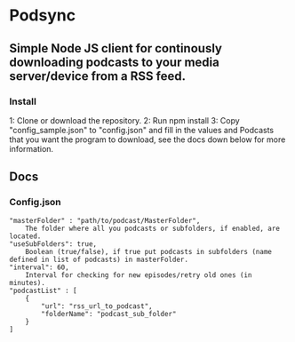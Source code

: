# Podsync
Simple Node JS client for continously downloading podcasts to your media server/device from a RSS feed.
---

### Install

1: Clone or download the repository.
2: Run
	npm install
3: Copy "config_sample.json" to "config.json" and fill in the values and Podcasts that you want the program to download, see the docs down below for more information.

## Docs
### Config.json
    "masterFolder" : "path/to/podcast/MasterFolder",
        The folder where all you podcasts or subfolders, if enabled, are located.
    "useSubFolders": true,
        Boolean (true/false), if true put podcasts in subfolders (name defined in list of podcasts) in masterFolder.
    "interval": 60,
        Interval for checking for new episodes/retry old ones (in minutes).
    "podcastList" : [
        {
            "url": "rss_url_to_podcast",
            "folderName": "podcast_sub_folder"
        }
    ]
